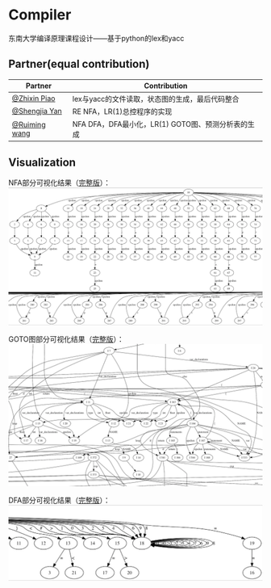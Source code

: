# Compiler
东南大学编译原理课程设计——基于python的lex和yacc

## Partner(equal contribution)

|Partner | Contribution|
|----|----|
|[@Zhixin Piao](https://github.com/a367) | lex与yacc的文件读取，状态图的生成，最后代码整合 |
|[@Shengjia Yan](https://github.com/yanshengjia) | RE  NFA，LR(1)总控程序的实现 |
|[@Ruiming wang]()|NFA  DFA，DFA最小化，LR(1) GOTO图、预测分析表的生成|


## Visualization
NFA部分可视化结果（[完整版](graph/nfa.png)）：
![](graph/nfa_part.png)

GOTO图部分可视化结果（[完整版](graph/goto.png)）：
![](graph/goto_part.png)

DFA部分可视化结果（[完整版](graph/dfa.png)）：
![](graph/dfa_part.png)
